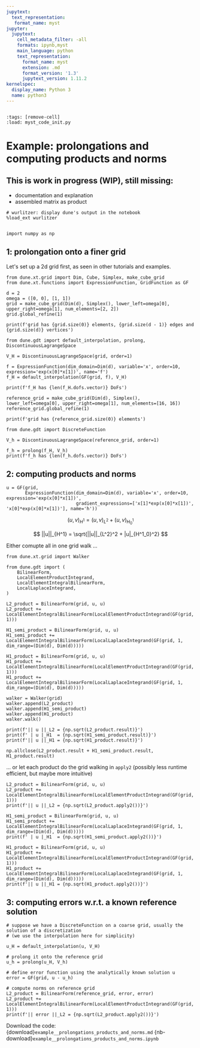 ```yaml
---
jupytext:
  text_representation:
   format_name: myst
jupyter:
  jupytext:
    cell_metadata_filter: -all
    formats: ipynb,myst
    main_language: python
    text_representation:
      format_name: myst
      extension: .md
      format_version: '1.3'
      jupytext_version: 1.11.2
kernelspec:
  display_name: Python 3
  name: python3
---
```


```{try_on_binder}
```

```{code-cell}
:tags: [remove-cell]
:load: myst_code_init.py
```

# Example: prolongations and computing products and norms

## This is work in progress (WIP), still missing:

* documentation and explanation
* assembled matrix as product

```{code-cell}
# wurlitzer: display dune's output in the notebook
%load_ext wurlitzer


import numpy as np

```

## 1: prolongation onto a finer grid

Let's set up a 2d grid first, as seen in other tutorials and examples.

```{code-cell}
from dune.xt.grid import Dim, Cube, Simplex, make_cube_grid
from dune.xt.functions import ExpressionFunction, GridFunction as GF

d = 2
omega = ([0, 0], [1, 1])
grid = make_cube_grid(Dim(d), Simplex(), lower_left=omega[0], upper_right=omega[1], num_elements=[2, 2])
grid.global_refine(1)

print(f'grid has {grid.size(0)} elements, {grid.size(d - 1)} edges and {grid.size(d)} vertices')
```

```{code-cell}
from dune.gdt import default_interpolation, prolong, DiscontinuousLagrangeSpace

V_H = DiscontinuousLagrangeSpace(grid, order=1)

f = ExpressionFunction(dim_domain=Dim(d), variable='x', order=10, expression='exp(x[0]*x[1])', name='f')
f_H = default_interpolation(GF(grid, f), V_H)

print(f'f_H has {len(f_H.dofs.vector)} DoFs')
```

```{code-cell}
reference_grid = make_cube_grid(Dim(d), Simplex(), lower_left=omega[0], upper_right=omega[1], num_elements=[16, 16])
reference_grid.global_refine(1)

print(f'grid has {reference_grid.size(0)} elements')
```

```{code-cell}
from dune.gdt import DiscreteFunction

V_h = DiscontinuousLagrangeSpace(reference_grid, order=1)

f_h = prolong(f_H, V_h)
print(f'f_h has {len(f_h.dofs.vector)} DoFs')
```

## 2: computing products and norms

```{code-cell}
u = GF(grid,
       ExpressionFunction(dim_domain=Dim(d), variable='x', order=10, expression='exp(x[0]*x[1])',
                          gradient_expressions=['x[1]*exp(x[0]*x[1])', 'x[0]*exp(x[0]*x[1])'], name='h'))
```

$$
(u, v)_{H^1} = (u, v)_{L^2} + (u, v)_{H^1_0}
$$

$$
||u||_{H^1} = \sqrt{||u||_{L^2}^2 + |u|_{H^1_0}^2}
$$


Either comupte all in one grid walk ...

```{code-cell}
from dune.xt.grid import Walker

from dune.gdt import (
    BilinearForm,
    LocalElementProductIntegrand,
    LocalElementIntegralBilinearForm,
    LocalLaplaceIntegrand,
)

L2_product = BilinearForm(grid, u, u)
L2_product += LocalElementIntegralBilinearForm(LocalElementProductIntegrand(GF(grid, 1)))

H1_semi_product = BilinearForm(grid, u, u)
H1_semi_product += LocalElementIntegralBilinearForm(LocalLaplaceIntegrand(GF(grid, 1, dim_range=(Dim(d), Dim(d)))))

H1_product = BilinearForm(grid, u, u)
H1_product += LocalElementIntegralBilinearForm(LocalElementProductIntegrand(GF(grid, 1)))
H1_product += LocalElementIntegralBilinearForm(LocalLaplaceIntegrand(GF(grid, 1, dim_range=(Dim(d), Dim(d)))))

walker = Walker(grid)
walker.append(L2_product)
walker.append(H1_semi_product)
walker.append(H1_product)
walker.walk()

print(f'|| u ||_L2 = {np.sqrt(L2_product.result)}')
print(f' | u |_H1  = {np.sqrt(H1_semi_product.result)}')
print(f'|| u ||_H1 = {np.sqrt(H1_product.result)}')
```

```{code-cell}
np.allclose(L2_product.result + H1_semi_product.result, H1_product.result)
```

... or let each product do the grid walking in `apply2` (possibly less runtime efficient, but maybe more intuitive)

```{code-cell}
L2_product = BilinearForm(grid, u, u)
L2_product += LocalElementIntegralBilinearForm(LocalElementProductIntegrand(GF(grid, 1)))
print(f'|| u ||_L2 = {np.sqrt(L2_product.apply2())}')

H1_semi_product = BilinearForm(grid, u, u)
H1_semi_product += LocalElementIntegralBilinearForm(LocalLaplaceIntegrand(GF(grid, 1, dim_range=(Dim(d), Dim(d)))))
print(f' | u |_H1  = {np.sqrt(H1_semi_product.apply2())}')

H1_product = BilinearForm(grid, u, u)
H1_product += LocalElementIntegralBilinearForm(LocalElementProductIntegrand(GF(grid, 1)))
H1_product += LocalElementIntegralBilinearForm(LocalLaplaceIntegrand(GF(grid, 1, dim_range=(Dim(d), Dim(d)))))
print(f'|| u ||_H1 = {np.sqrt(H1_product.apply2())}')
```

## 3: computing errors w.r.t. a known reference solution

```{code-cell}
# suppose we have a DiscreteFunction on a coarse grid, usually the solution of a discretization
# (we use the interpolation here for simplicity)

u_H = default_interpolation(u, V_H)

# prolong it onto the reference grid
u_h = prolong(u_H, V_h)

# define error function using the analytically known solution u
error = GF(grid, u - u_h)

# compute norms on reference grid
L2_product = BilinearForm(reference_grid, error, error)
L2_product += LocalElementIntegralBilinearForm(LocalElementProductIntegrand(GF(grid, 1)))
print(f'|| error ||_L2 = {np.sqrt(L2_product.apply2())}')
```

Download the code:
{download}`example__prolongations_products_and_norms.md`
{nb-download}`example__prolongations_products_and_norms.ipynb`
